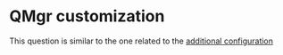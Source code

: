 
# QMgr customization

This question is similar to the one related to the [additional configuration](../../topics/additional-configuration)